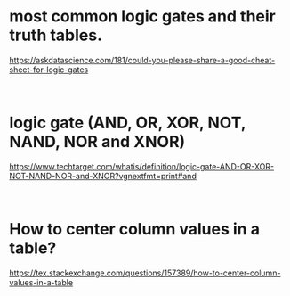 # most common logic gates and their truth tables.

https://askdatascience.com/181/could-you-please-share-a-good-cheat-sheet-for-logic-gates

<br>

# logic gate (AND, OR, XOR, NOT, NAND, NOR and XNOR)

https://www.techtarget.com/whatis/definition/logic-gate-AND-OR-XOR-NOT-NAND-NOR-and-XNOR?vgnextfmt=print#and

<br>

# How to center column values in a table?

https://tex.stackexchange.com/questions/157389/how-to-center-column-values-in-a-table
